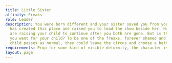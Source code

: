 ```yaml
---
title: Little Sister
affinity: Freaks
role: Leader
description: You were born different and your sister saved you from your mother. She
  has created this place and raised you to lead the show beside her. Now you both
  are raising your child to continue after you both are gone. But is this the life
  you want for your child? To be one of the freaks, forever shamed and hated? Your
  child passes as normal, they could leave the circus and choose a better life.
requirements: Prop for some kind of visible deformity, the character is a woman
layout: page
---
```


